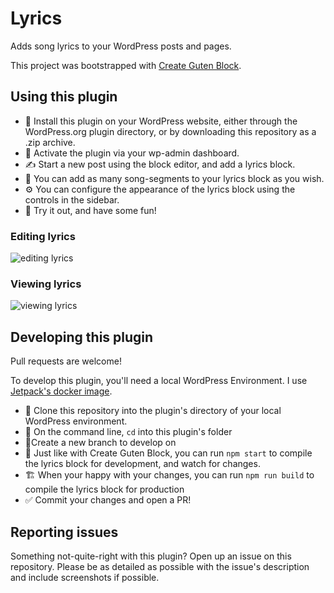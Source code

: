 # Lyrics

Adds song lyrics to your WordPress posts and pages.

This project was bootstrapped with [Create Guten Block](https://github.com/ahmadawais/create-guten-block).

## Using this plugin

- 🔌 Install this plugin on your WordPress website, either through the WordPress.org plugin directory,
or by downloading this repository as a .zip archive.
- 🥖 Activate the plugin via your wp-admin dashboard.
- ✍️ Start a new post using the block editor, and add a lyrics block.
- 🎵 You can add as many song-segments to your lyrics block as you wish.
- ⚙️ You can configure the appearance of the lyrics block using the controls in the sidebar.
- 🎤 Try it out, and have some fun!

### Editing lyrics

![editing lyrics](https://cldup.com/kbxHZ9Ptd6-2000x2000.png)

### Viewing lyrics

![viewing lyrics](https://cldup.com/Du4IF_mwmn-3000x3000.png)

## Developing this plugin

Pull requests are welcome!

To develop this plugin, you'll need a local WordPress Environment.
I use [Jetpack's docker image](https://github.com/Automattic/jetpack/tree/master/docker).

- 🐑 Clone this repository into the plugin's directory of your local WordPress environment.
- 📂 On the command line, `cd` into this plugin's folder
- 🌲Create a new branch to develop on
- 🏁 Just like with Create Guten Block, you can run `npm start` to compile the lyrics block for development, and watch for changes.
- 🏗 When your happy with your changes, you can run `npm run build` to compile the lyrics block for production
- ✅ Commit your changes and open a PR!

## Reporting issues

Something not-quite-right with this plugin? Open up an issue on this repository. Please be as detailed
as possible with the issue's description and include screenshots if possible.

